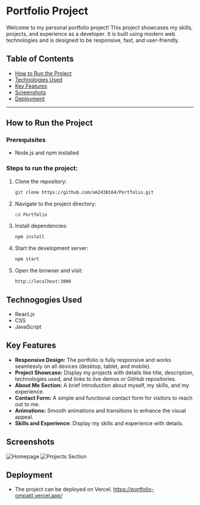 # Portfolio Project

Welcome to my personal portfolio project! This project showcases my skills, projects, and experience as a developer. It is built using modern web technologies and is designed to be responsive, fast, and user-friendly.

## Table of Contents
- [How to Run the Project](#how-to-run-the-project)
- [Technologies Used](#technologies-used)
- [Key Features](#key-features)
- [Screenshots](#screenshots)
- [Deployment](#Deployment)

---

## How to Run the Project

### Prerequisites
- Node.js and npm installed

### Steps to run the project:
1. Clone the repository:
   ```sh
   git clone https://github.com/om2438164/Portfolio.git
   ```
2. Navigate to the project directory:
   ```sh
   cd Portfolio
   ```
3. Install dependencies:
   ```sh
   npm install
   ```
4. Start the development server:
   ```sh
   npm start
   ```
5. Open the browser and visit:
   ```
   http://localhost:3000
   ```
## Technogogies Used
- React.js
- CSS
- JavaScript

## Key Features
- **Responsive Design:** The portfolio is fully responsive and works seamlessly on all devices (desktop, tablet, and mobile).
- **Project Showcase:** Display my projects with details like title, description, technologies used, and links to live demos or GitHub repositories.
- **About Me Section:** A brief introduction about myself, my skills, and my experience.
- **Contact Form:** A simple and functional contact form for visitors to reach out to me.
- **Animations:** Smooth animations and transitions to enhance the visual appeal.
- **Skills and Experience:** Display my skills and experience with details.

## Screenshots
![Homepage](path/to/homepage_screenshot.png)
![Projects Section](path/to/projects_screenshot.png)

## Deployment
- The project can be deployed on Vercel.
https://portfolio-ompatil.vercel.app/



